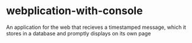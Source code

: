 # webplication-with-console
An application for the web that recieves a timestamped message, which it stores in a database and promptly displays on its own page
